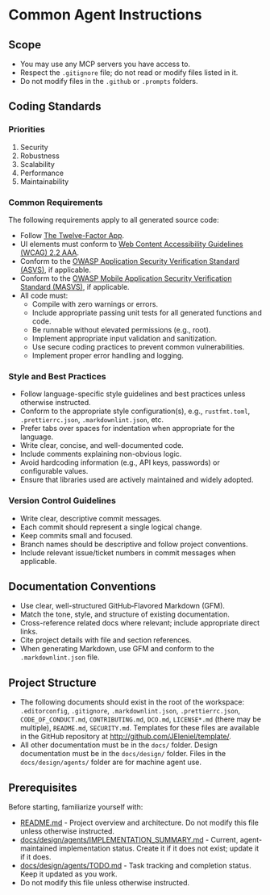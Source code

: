 # Common Agent Instructions

## Scope

- You may use any MCP servers you have access to.
- Respect the `.gitignore` file; do not read or modify files listed in it.
- Do not modify files in the `.github` or `.prompts` folders.

## Coding Standards

### Priorities

1. Security
2. Robustness
3. Scalability
4. Performance
5. Maintainability

### Common Requirements

The following requirements apply to all generated source code:

- Follow [The Twelve-Factor App](https://12factor.net/).
- UI elements must conform to [Web Content Accessibility Guidelines (WCAG) 2.2 AAA](https://www.w3.org/WAI/standards-guidelines/wcag/docs/).
- Conform to the [OWASP Application Security Verification Standard (ASVS)](https://owasp.org/www-project-application-security-verification-standard/), if applicable.
- Conform to the [OWASP Mobile Application Security Verification Standard (MASVS)](https://mas.owasp.org/MASVS/), if applicable.
- All code must:
    + Compile with zero warnings or errors.
    + Include appropriate passing unit tests for all generated functions and code.
    + Be runnable without elevated permissions (e.g., root).
    + Implement appropriate input validation and sanitization.
    + Use secure coding practices to prevent common vulnerabilities.
    + Implement proper error handling and logging.

### Style and Best Practices

- Follow language-specific style guidelines and best practices unless otherwise instructed.
- Conform to the appropriate style configuration(s), e.g., `rustfmt.toml`, `.prettierrc.json`, `.markdownlint.json`, etc.
- Prefer tabs over spaces for indentation when appropriate for the language.
- Write clear, concise, and well-documented code.
- Include comments explaining non-obvious logic.
- Avoid hardcoding information (e.g., API keys, passwords) or configurable values.
- Ensure that libraries used are actively maintained and widely adopted.

### Version Control Guidelines

- Write clear, descriptive commit messages.
- Each commit should represent a single logical change.
- Keep commits small and focused.
- Branch names should be descriptive and follow project conventions.
- Include relevant issue/ticket numbers in commit messages when applicable.

## Documentation Conventions

- Use clear, well-structured GitHub‑Flavored Markdown (GFM).
- Match the tone, style, and structure of existing documentation.
- Cross-reference related docs where relevant; include appropriate direct links.
- Cite project details with file and section references.
- When generating Markdown, use GFM and conform to the `.markdownlint.json` file.

## Project Structure

- The following documents should exist in the root of the workspace: `.editorconfig`, `.gitignore`, `.markdownlint.json`, `.prettierrc.json`, `CODE_OF_CONDUCT.md`, `CONTRIBUTING.md`, `DCO.md`, `LICENSE*.md` (there may be multiple), `README.md`, `SECURITY.md`. Templates for these files are available in the GitHub repository at <http://github.com/JEleniel/template/>.
- All other documentation must be in the `docs/` folder. Design documentation must be in the `docs/design/` folder. Files in the `docs/design/agents/` folder are for machine agent use.

## Prerequisites

Before starting, familiarize yourself with:

- [README.md](README.md) - Project overview and architecture. Do not modify this file unless otherwise instructed.
- [docs/design/agents/IMPLEMENTATION_SUMMARY.md](docs/design/agents/IMPLEMENTATION_SUMMARY.md) - Current, agent-maintained implementation status. Create it if it does not exist; update it if it does.
- [docs/design/agents/TODO.md](docs/design/agents/TODO.md) - Task tracking and completion status. Keep it updated as you work.
- Do not modify this file unless otherwise instructed.
